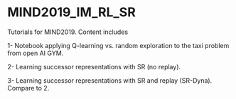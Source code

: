 # MIND2019_IM_RL_SR
Tutorials for MIND2019. Content includes

1- Notebook applying Q-learning vs. random exploration to the taxi problem from open AI GYM.

2- Learning successor representations with SR (no replay).

3- Learning successor representations with SR and replay (SR-Dyna). Compare to 2.
